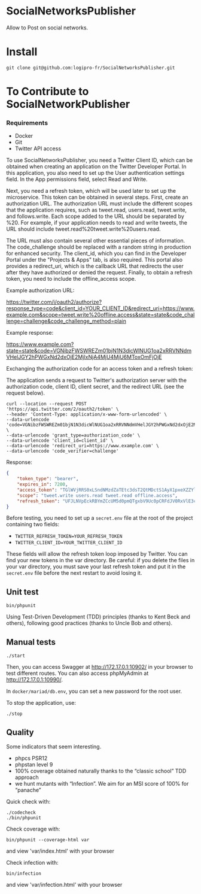 # SocialNetworksPublisher

Allow to Post on social networks.

# Install

```console
git clone git@github.com:logipro-fr/SocialNetworksPublisher.git
```

# To Contribute to SocialNetworkPublisher

### Requirements

- Docker
- Git
- Twitter API access

To use SocialNetworksPublisher, you need a Twitter Client ID, which can be obtained when creating an application on the Twitter Developer Portal. In this application, you also need to set up the User authentication settings field. In the App permissions field, select Read and Write.

Next, you need a refresh token, which will be used later to set up the microservice. This token can be obtained in several steps. First, create an authorization URL. The authorization URL must include the different scopes that the application requires, such as tweet.read, users.read, tweet.write, and follows.write. Each scope added to the URL should be separated by %20. For example, if your application needs to read and write tweets, the URL should include tweet.read%20tweet.write%20users.read.

The URL must also contain several other essential pieces of information. The code_challenge should be replaced with a random string in production for enhanced security. The client_id, which you can find in the Developer Portal under the "Projects & Apps" tab, is also required. This portal also provides a redirect_uri, which is the callback URL that redirects the user after they have authorized or denied the request. Finally, to obtain a refresh token, you need to include the offline_access scope.

Example authorization URL:

https://twitter.com/i/oauth2/authorize?response_type=code&client_id=YOUR_CLIENT_ID&redirect_uri=https://www.example.com&scope=tweet.write%20offline.access&state=state&code_challenge=challenge&code_challenge_method=plain

Example response:

https://www.example.com?state=state&code=VGNibzFWSWREZm01bjN1N3dicWlNUG1oa2xRRVNNdmVHelJGY2hPWGxNd2dxOjE2MjIxNjA4MjU4MjU6MToxOmFjOjE

Exchanging the authorization code for an access token and a refresh token:

The application sends a request to Twitter's authorization server with the authorization code, client ID, client secret, and the redirect URL (see the request below).

```console
curl --location --request POST 'https://api.twitter.com/2/oauth2/token' \
--header 'Content-Type: application/x-www-form-urlencoded' \
--data-urlencode 'code=VGNibzFWSWREZm01bjN1N3dicWlNUG1oa2xRRVNNdmVHelJGY2hPWGxNd2dxOjE2MjIxNjA4MjU4MjU6MToxOmFjOjE' \
--data-urlencode 'grant_type=authorization_code' \
--data-urlencode 'client_id=client_id' \
--data-urlencode 'redirect_uri=https://www.example.com' \
--data-urlencode 'code_verifier=challenge'

```

Response:
```json
{
    "token_type": "bearer",
    "expires_in": 7200,
    "access_token": "TGlWVjRRS0xLSndNMzdZaTEtc3dsT2QtMDctS1AyX1pxeXZZYlVqWDZmZXFFOjE3MjI5MjkxNjE3MjI6MToxOmF0OjE",
    "scope": "tweet.write users.read tweet.read offline.access",
    "refresh_token": "UFJLNVpEckRBYmZCcUM5d0pmQTgxbV9Uc0pCRFdJV0RxVlE3c1FwS1ExdzF6OjE3MjI5MjkxNjE3MjI6MTowOnJ0OjE"
}
```

Before testing, you need to set up a `secret.env` file at the root of the project containing two fields:

- `TWITTER_REFRESH_TOKEN=YOUR_REFRESH_TOKEN`
- `TWITTER_CLIENT_ID=YOUR_TWITTER_CLIENT_ID`

These fields will allow the refresh token loop imposed by Twitter. You can find your new tokens in the var directory. Be careful: if you delete the files in your var directory, you must save your last refresh token and put it in the `secret.env` file before the next restart to avoid losing it.

## Unit test

```console
bin/phpunit
```

Using Test-Driven Development (TDD) principles (thanks to Kent Beck and others), following good practices (thanks to Uncle Bob and others).

## Manual tests

```console
./start
```
Then, you can access Swagger at http://172.17.0.1:10902/ in your browser to test different routes. 
You can also access phpMyAdmin at http://172.17.0.1:10990/.

In `docker/mariad/db.env`, you can set a new password for the root user.

To stop the application, use:

```console
./stop
```

## Quality

Some indicators that seem interesting.

* phpcs PSR12
* phpstan level 9
* 100% coverage obtained naturally thanks to the “classic school” TDD approach
* we hunt mutants with “Infection”. We aim for an MSI score of 100% for “panache”


Quick check with:
```console
./codecheck
./bin/phpunit
```

Check coverage with:
```console
bin/phpunit --coverage-html var
```
and view 'var/index.html' with your browser

Check infection with:
```console
bin/infection
```
and view 'var/infection.html' with your browser